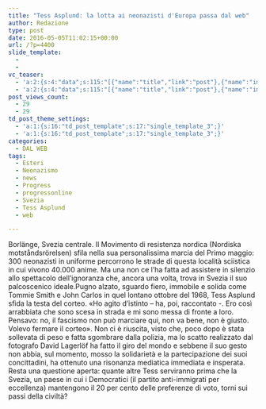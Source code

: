 ```yaml
---
title: "Tess Asplund: la lotta ai neonazisti d'Europa passa dal web"
author: Redazione
type: post
date: 2016-05-05T11:02:15+00:00
url: /?p=4400
slide_template:
  - 
  - 
vc_teaser:
  - 'a:2:{s:4:"data";s:115:"[{"name":"title","link":"post"},{"name":"image","image":"featured","link":"none"},{"name":"text","mode":"excerpt"}]";s:7:"bgcolor";s:0:"";}'
  - 'a:2:{s:4:"data";s:115:"[{"name":"title","link":"post"},{"name":"image","image":"featured","link":"none"},{"name":"text","mode":"excerpt"}]";s:7:"bgcolor";s:0:"";}'
post_views_count:
  - 29
  - 29
td_post_theme_settings:
  - 'a:1:{s:16:"td_post_template";s:17:"single_template_3";}'
  - 'a:1:{s:16:"td_post_template";s:17:"single_template_3";}'
categories:
  - DAL WEB
tags:
  - Esteri
  - Neonazismo
  - news
  - Progress
  - progressonline
  - Svezia
  - Tess Asplund
  - web

---
```

Borlänge, Svezia centrale. Il Movimento di resistenza nordica (Nordiska motståndsrörelsen) sfila nella sua personalissima marcia del Primo maggio: 300 neonazisti in uniforme percorrono le strade di questa località sciistica in cui vivono 40.000 anime. Ma una non ce l&#8217;ha fatta ad assistere in silenzio allo spettacolo dell&#8217;ignoranza che, ancora una volta, trova in Svezia il suo palcoscenico ideale.Pugno alzato, sguardo fiero, immobile e solida come Tommie Smith e John Carlos in quel lontano ottobre del 1968, Tess Asplund sfida la testa del corteo. «Ho agito d’istinto &#8211; ha, poi, raccontato -. Ero così arrabbiata che sono scesa in strada e mi sono messa di fronte a loro. Pensavo: no, il fascismo non può marciare qui, non va bene, non è giusto. Volevo fermare il corteo». Non ci è riuscita, visto che, poco dopo è stata sollevata di peso e fatta sgombrare dalla polizia, ma lo scatto realizzato dal fotografo David Lagerlöf ha fatto il giro del mondo e sebbene il suo gesto non abbia, sul momento, mosso la solidarietà e la partecipazione dei suoi concittadini, ha ottenuto una risonanza mediatica immediata e insperata. Resta una questione aperta: quante altre Tess serviranno prima che la Svezia, un paese in cui i Democratici (il partito anti-immigrati per eccellenza) mantengono il 20 per cento delle preferenze di voto, torni sui passi della civiltà?